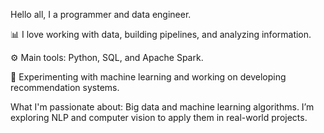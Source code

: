 Hello all, I a programmer and data engineer.

📊 I love working with data, building pipelines, and analyzing information.

⚙️ Main tools: Python, SQL, and Apache Spark.

🤖 Experimenting with machine learning and working on developing recommendation systems.

What I'm passionate about:
Big data and machine learning algorithms. I’m exploring NLP and computer vision to apply them in real-world projects.

